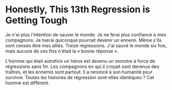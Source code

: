 # Honestly, This 13th Regression is Getting Tough
Je n'ai plus l'intention de sauver le monde. Je ne ferai plus confiance à mes compagnons. Je tuerai quiconque pourrait devenir un ennemi. Même s'ils sont censés être mes alliés. Treize régressions. J'ai sauvé le monde six fois, mais aucune de ces fins n'était la « bonne réponse ».

L'homme qui était autrefois un héros est devenu un monstre à force de régressions sans fin. Les compagnons en qui il croyait sont devenus des traîtres, et les ennemis sont partout. Il a renoncé à son humanité pour survivre. Toutes les histoires de régression sont-elles identiques ? Cet homme est différent.